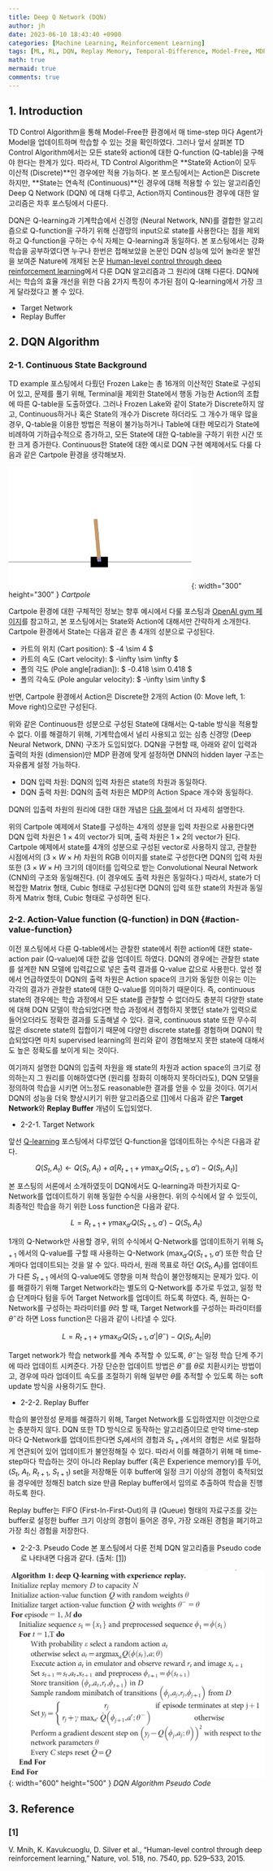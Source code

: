 ```yaml
---
title: Deep Q Network (DQN)
author: jh
date: 2023-06-10 18:43:40 +0900
categories: [Machine Learning, Reinforcement Learning]
tags: [ML, RL, DQN, Replay Memory, Temporal-Difference, Model-Free, MDP, Optimal Policy, Action-Value Function, Q-function, Bellman Equation, Off-policy]
math: true
mermaid: true
comments: true
---
```


## 1. Introduction

TD Control Algorithm을 통해 Model-Free한 환경에서 매 time-step 마다 Agent가 Model을 업데이트하며 학습할 수 있는 것을 확인하였다. 
그러나 앞서 살펴본 TD Control Algorithm에서는 모든 state와 action에 대한 Q-function (Q-table)을 구해야 한다는 한계가 있다.
따라서, TD Control Algorithm은 **State와 Action이 모두 이산적 (Discrete)**인 경우에만 적용 가능하다. 
본 포스팅에서는 Action은 Discrete 하지만, **State는 연속적 (Continuous)**인 경우에 대해 적용할 수 있는 알고리즘인 Deep Q Network (DQN) 에 대해 다루고, Action까지 Continous한 경우에 대한 알고리즘은 차후 포스팅에서 다룬다.

DQN은 Q-learning과 기계학습에서 신경망 (Neural Network, NN)를 결합한 알고리즘으로 Q-function을 구하기 위해 신경망의 input으로 state를 사용한다는 점을 제외하고 Q-function을 구하는 수식 자체는 Q-learning과 동일하다.
본 포스팅에서는 강화학습을 공부하였다면 누구나 한번은 접해보았을 논문인 DQN 성능에 있어 놀라운 발전을 보여준 Nature에 개제된 논문 [Human-level control through deep reinforcement learning](#1)에서 다룬 DQN 알고리즘과 그 원리에 대해 다룬다.
DQN에서는 학습의 효율 개선을 위한 다음 2가지 특징이 추가된 점이 Q-learning에서 가장 크게 달라졌다고 볼 수 있다.

- Target Network
- Replay Buffer

## 2. DQN Algorithm

### 2-1. Continuous State Background

TD example 포스팅에서 다뤘던 Frozen Lake는 총 16개의 이산적인 State로 구성되어 있고, 문제를 풀기 위해, Terminal을 제외한 State에서 행동 가능한 Action의 조합에 따른 Q-table을 도출하였다.
그러나 Frozen Lake와 같이 State가 Discrete하지 않고, Continuous하거나 혹은 State의 개수가 Discrete 하더라도 그 개수가 매우 많을 경우, Q-table을 이용한 방법은 적용이 불가능하거나 Table에 대한 메모리가 State에 비례하여 기하급수적으로 증가하고, 모든 State에 대한 Q-table을 구하기 위한 시간 또한 크게 증가한다. 
Continuous한 State에 대한 예시로 DQN 구현 예제에서도 다룰 다음과 같은 Cartpole 환경을 생각해보자. 

![cartpole-env](/assets/img/posts/dqn/cartpole_env.png){: width="300" height="300" }
_Cartpole_

Cartpole 환경에 대한 구체적인 정보는 향후 예시에서 다룰 포스팅과 [OpenAI gym 페이지](https://www.gymlibrary.dev/environments/classic_control/cart_pole/)를 참고하고, 본 포스팅에서는 State와 Action에 대해서만 간략하게 소개한다.
Cartpole 환경에서 State는 다음과 같은 총 4개의 성분으로 구성된다. 

- 카트의 위치 (Cart position): $ -4 \sim 4 $
- 카트의 속도 (Cart velocity): $ -\infty \sim \infty $
- 폴의 각도 (Pole angle[radian]): $ -0.418 \sim 0.418 $ 
- 폴의 각속도 (Pole angular velocity): $ -\infty \sim \infty $

반면, Cartpole 환경에서 Action은 Discrete한 2개의 Action (0: Move left, 1: Move right)으로만 구성된다.

위와 같은 Continuous한 성분으로 구성된 State에 대해서는 Q-table 방식을 적용할 수 없다. 
이를 해결하기 위해, 기계학습에서 널리 사용되고 있는 심층 신경망 (Deep Neural Network, DNN) 구조가 도입되었다.
DQN을 구현할 때, 아래와 같이 입력과 출력의 차원 (dimension)만 MDP 환경에 맞게 설정하면 DNN의 hidden layer 구조는 자유롭게 설정 가능하다. 

- DQN 입력 차원: DQN의 입력 차원은 state의 차원과 동일하다.
- DQN 출력 차원: DQN의 출력 차원은 MDP의 Action Space 개수와 동일하다. 

DQN의 입출력 차원의 원리에 대한 대한 개념은 [다음 절](#action-value-function)에서 더 자세히 설명한다.

위의 Cartpole 예제에서 State를 구성하는 4개의 성분을 입력 차원으로 사용한다면 DQN 입력 차원은 $1 \times 4$의 vector가 되며, 출력 차원은 $1 \times 2$의 vector가 된다.
Cartpole 예제에서 state를 4개의 성분으로 구성된 vector로 사용하지 않고, 관찰한 시점에서의 ($3 \times W \times H$) 차원의 RGB 이미지를 state로 구성한다면 DQN의 입력 차원 또한 ($3 \times W \times H$) 크기의 데이터를 입력으로 받는 Convolutional Neural Network (CNN)의 구조와 동일해진다. (이 경우에도 출력 차원은 동일하다.)
따라서, state가 더 복잡한 Matrix 형태, Cubic 형태로 구성된다면 DQN의 입력 또한 state의 차원과 동일하게 Matrix 형태, Cubic 형태로 구성하면 된다.

### 2-2. Action-Value function (Q-function) in DQN {#action-value-function}

이전 포스팅에서 다룬 Q-table에서는 관찰한 state에서 취한 action에 대한 state-action pair (Q-value)에 대한 값을 업데이트 하였다.
DQN의 경우에는 관찰한 state를 설계한 NN 모델에 입력값으로 넣은 출력 결과를 Q-value 값으로 사용한다.
앞선 절에서 언급하였듯이 DQN의 출력 차원은 Action space의 크기와 동일한 이유는 이는 각각의 결과가 관찰한 state에 대한 Q-value를 의미하기 때문이다.
즉, continuous state의 경우에는 학습 과정에서 모든 state를 관찰할 수 없더라도 충분히 다양한 state에 대해 DQN 모델이 학습되었다면 학습 과정에서 경험하지 못했던 state가 입력으로 들어오더라도 정확한 결과를 도출해낼 수 있다.
결국, continuous state 또한 무수히 많은 discrete state의 집합이기 때문에 다양한 discrete state를 경험하며 DQN이 학습되었다면 마치 supervised learning의 원리와 같이 경험해보지 못한 state에 대해서도 높은 정확도를 보이게 되는 것이다.    

여기까지 설명한 DQN의 입출력 차원을 왜 state의 차원과 action space의 크기로 정의하는지 그 원리를 이해하였다면 (원리를 정화히 이해하지 못하더라도), DQN 모델을 정의하여 학습을 시키면 어느정도 reasonable한 결과를 얻을 수 있을 것이다. 
여기서 DQN의 성능을 더욱 향상시키기 위한 알고리즘으로 [[1]](#1)에서 다음과 같은 **Target Network**와 **Replay Buffer** 개념이 도입되었다.

- 2-2-1. Target Network

앞선 [Q-learning](https://friendlyvillain.github.io/posts/temporal-difference/#q-learning-off-policy-td-control-algorithm) 포스팅에서 다루었던 Q-function을 업데이트하는 수식은 다음과 같다. 

$$
Q(S_t, A_t) \leftarrow Q(S_t, A_t) + \alpha \left[ R_{t+1} + \gamma \max_{a'}Q(S_{t+1}, a') - Q(S_t, A_t) \right]
$$

본 포스팅의 서론에서 소개하였듯이 DQN에서도 Q-learning과 마찬가지로 Q-Network를 업데이트하기 위해 동일한 수식을 사용한다. 
위의 수식에서 알 수 있듯이, 최종적인 학습을 하기 위한 Loss function은 다음과 같다.

$$
L = R_{t+1} + \gamma \max_{a'}Q(S_{t+1}, a') - Q(S_t, A_t)
$$

1개의 Q-Network만 사용할 경우, 위의 수식에서 Q-Network를 업데이트하기 위해 $S_{t+1}$ 에서의 Q-value를 구할 때 사용하는 Q-Network ($\max_{a'}Q(S_{t+1}, a'$) 또한 학습 단계마다 업데이트되는 것을 알 수 있다.
따라서, 원래 목표로 하던 $Q(S_t, A_t)$를 업데이트가 다른 $S_{t+1}$ 에서의 Q-value에도 영향을 미쳐 학습이 불안정해지는 문제가 있다. 
이를 해결하기 위해 Target Network라는 별도의 Q-Network를 추가로 두었고, 일정 학습 단계마다 텀을 두어 Target Network를 업데이트 하도록 하였다. 
즉, 원하는 Q-Network를 구성하는 파라미터를 $\theta$라 할 때, Target Network를 구성하는 파라미터를 $\theta^{-}$라 하면 Loss function은 다음과 같이 나타낼 수 있다.

$$
L = R_{t+1} + \gamma \max_{a'}Q(S_{t+1}, a' | \theta^{-}) - Q(S_t, A_t | \theta)
$$

Target network가 학습 network를 계속 추적할 수 있도록, $\theta^{-}$는 일정 학습 단계 주기에 따라 업데이트 시켜준다. 
가장 단순한 업데이트 방법은 $\theta^{-}$를 $\theta$로 치환시키는 방법이고, 경우에 따라 업데이트 속도를 조절하기 위해 일부만 $\theta$를 추적할 수 있도록 하는 soft update 방식을 사용하기도 한다. 

- 2-2-2. Replay Buffer

학습의 불안정성 문제를 해결하기 위해, Target Network를 도입하였지만 이것만으로는 충분하지 않다. 
DQN 또한 TD 방식으로 동작하는 알고리즘이므로 만약 time-step마다 Q-Network를 업데이트한다면 $S_t$에서의 경험과 $S_{t+1}$에서의 경험은 서로 밀접하게 연관되어 있어 업데이트가 불안정해질 수 있다. 
따라서 이를 해결하기 위해 매 time-step마다 학습하는 것이 아니라 Replay buffer (혹은 Experience memory)를 두어, ($S_t$, $A_t$, $R_{t+1}$, $S_{t+1}$) set을 저장해둔 이후 buffer에 일정 크기 이상의 경험이 축적되었을 경우에만 정해진 batch size 만큼 Replay buffer에서 임의로 추출하여 학습을 진행하도록 한다. 

Replay buffer는 FIFO (First-In-First-Out)의 큐 (Queue) 형태의 자료구조를 갖는 buffer로 설정한 buffer 크기 이상의 경험이 들어온 경우, 가장 오래된 경험을 폐기하고 가장 최신 경험을 저장한다. 


- 2-2-3. Pseudo Code
본 포스팅에서 다룬 전체 DQN 알고리즘을 Pseudo code로 나타내면 다음과 같다. (출처: [[1]](#1))

![dqn-algorithm](/assets/img/posts/dqn/dqn_algo.png){: width="600" height="500" }
_DQN Algorithm Pseudo Code_


## 3. Reference
### [1] 
V. Mnih, K. Kavukcuoglu, D. Silver et al., “Human-level control through deep reinforcement learning,” Nature, vol. 518, no. 7540, pp. 529–533, 2015.